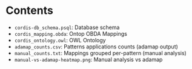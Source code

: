 Contents
===

- `cordis-db_schema.psql`: Database schema
- `cordis_mapping.obda`: Ontop OBDA Mappings
- `cordis_ontology.owl`: OWL Ontology
- `adamap_counts.csv`: Patterns applications counts (adamap output)
- `manual_counts.txt`: Mappings grouped per-pattern (manual analysis)
- `manual-vs-adamap-heatmap.png`: Manual analysis vs adamap
